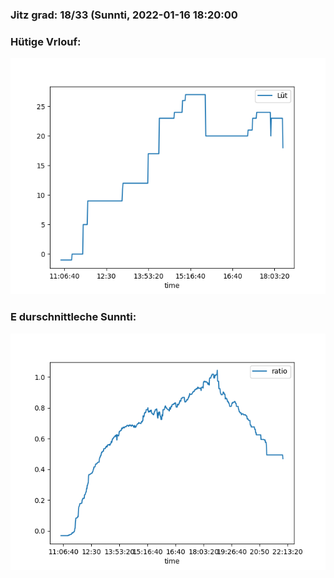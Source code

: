 ### Jitz grad: 18/33 (Sunnti, 2022-01-16 18:20:00

### Hütige Vrlouf:
![Graph](Today.png)

### E durschnittleche Sunnti:
![Graph](Sunnti.png)